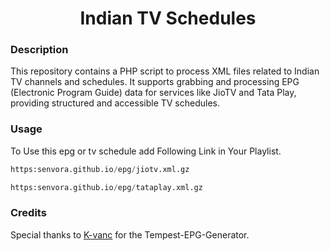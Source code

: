 
<h1 align="center"> Indian TV Schedules </h1>

### Description
This repository contains a PHP script to process XML files related to Indian TV channels and schedules. It supports grabbing and processing EPG (Electronic Program Guide) data for services like JioTV and Tata Play, providing structured and accessible TV schedules.

### Usage
To Use this epg or tv schedule add Following Link in Your Playlist.

```py
https:senvora.github.io/epg/jiotv.xml.gz
```
```py
https:senvora.github.io/epg/tataplay.xml.gz
```
### Credits 
Special thanks to [K-vanc](https://github.com/K-vanc/Tempest-EPG-Generator.git) for the Tempest-EPG-Generator.
